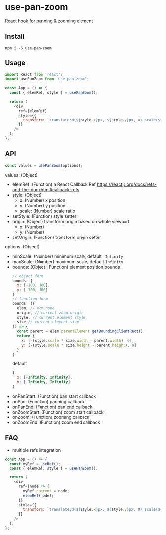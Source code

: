 # use-pan-zoom

React hook for panning & zooming element

## Install

```
npm i -S use-pan-zoom
```

## Usage

```js
import React from 'react';
import usePanZoom from 'use-pan-zoom';

const App = () => {
  const { elemRef, style } = usePanZoom();

  return (
    <div
      ref={elemRef}
      style={{
        transform: `translate3d(${style.x}px, ${style.y}px, 0) scale(${style.scale})`
      }}
    />
  );
};
```

## API

```js
const values = usePanZoom(options);
```

values: (Object)

- elemRef: (Function) a React Callback Ref https://reactjs.org/docs/refs-and-the-dom.html#callback-refs
- style: (Object)
  - x: (Number) x position
  - y: (Number) y position
  - scale: (Number) scale ratio
- setStyle: (Function) style setter
- origin: (Object) transform origin based on whole viewport
  - x: (Number)
  - y: (Number)
- setOrigin: (Function) transform origin setter

options: (Object)

- minScale: (Number) minimum scale, default `-Infinity`
- maxScale: (Number) maximum scale, default `Infinity`
- bounds: (Object | Function) element position bounds
  ```js
  // object form
  bounds: {
    x: [-100, 100],
    y: [-100, 100]
  }
  // function form
  bounds: ({
    elem, // dom node
    origin, // current zoom origin
    style, // current element style
    size // current element size
  }) => {
    const parent = elem.parentElement.getBoundingClientRect();
    return {
      x: [-(style.scale * size.width - parent.width), 0],
      y: [-(style.scale * size.height - parent.height), 0]
    }
  }
  ```
  default
  ```js
  {
    x: [-Infinity, Infinity],
    y: [-Infinity, Infinity]
  }
  ```
- onPanStart: (Function) pan start callback
- onPan: (Function) panning callback
- onPanEnd: (Function) pan end callback
- onZoomStart: (Function) zoom start callback
- onZoom: (Function) zooming callback
- onZoomEnd: (Function) zoom end callback

## FAQ

- multiple refs integration

```js
const App = () => {
  const myRef = useRef();
  const { elemRef, style } = usePanZoom();

  return (
    <div
      ref={node => {
        myRef.current = node;
        elemRef(node);
      }}
      style={{
        transform: `translate3d(${style.x}px, ${style.y}px, 0) scale(${style.scale})`
      }}
    />
  );
};
```
